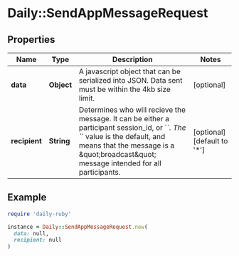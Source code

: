 # Daily::SendAppMessageRequest

## Properties

| Name | Type | Description | Notes |
| ---- | ---- | ----------- | ----- |
| **data** | **Object** | A javascript object that can be serialized into JSON. Data sent must be within the 4kb size limit. | [optional] |
| **recipient** | **String** | Determines who will recieve the message. It can be either a participant session_id, or &#x60;*&#x60;. The &#x60;*&#x60; value is the default, and means that the message is a \&quot;broadcast\&quot; message intended for all participants. | [optional][default to &#39;*&#39;] |

## Example

```ruby
require 'daily-ruby'

instance = Daily::SendAppMessageRequest.new(
  data: null,
  recipient: null
)
```

